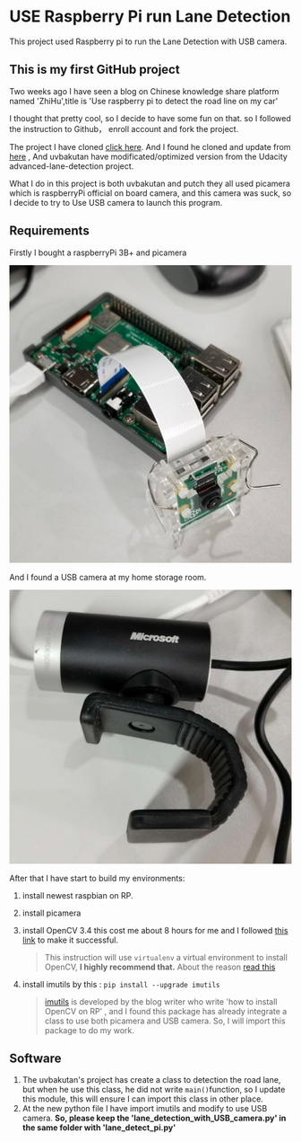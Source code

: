 # USE Raspberry Pi run Lane Detection
This project used Raspberry pi to run the Lane Detection with USB camera.
## This is my first GitHub project
Two weeks ago I have seen a blog on Chinese knowledge share platform named 'ZhiHu',title is 'Use raspberry pi to detect the road line on my car'

I thought that pretty cool, so I decide to have some fun on that. so I followed the instruction to Github， enroll account and fork the project.

The project I have cloned [click here](https://github.com/putcn/lane-detection-raspberry-pi). And I found he cloned and update from [here](https://github.com/uvbakutan/lane-detection-raspberry-pi)
, And uvbakutan have modificated/optimized version from the Udacity advanced-lane-detection project.

What I do in this project is both uvbakutan and putch
they all used picamera which is raspberryPi official on board camera, and this camera was suck, so I decide to try to Use USB camera to launch this program.


## Requirements
Firstly I bought a raspberryPi 3B+ and picamera 

![image](https://github.com/zhangcunxi/USE-Raspberry-Pi-run-Lane-Detection/blob/master/RaspberryPi.png)

And I found a USB camera at my home storage room.

![image](https://github.com/zhangcunxi/USE-Raspberry-Pi-run-Lane-Detection/blob/master/USBCamera.png)

After that I have start to build my environments:

1. install newest raspbian on RP.
2. install picamera
3. install OpenCV 3.4 this cost me about 8 hours for me and I followed [this link](https://www.pyimagesearch.com/2017/09/04/raspbian-stretch-install-opencv-3-python-on-your-raspberry-pi/) to make it successful. 

	>This instruction will use `virtualenv` a virtual environment  to install OpenCV,  **I highly recommend that.** About the reason [read this](https://realpython.com/python-virtual-environments-a-primer/)

4. install imutils by this : ```pip install --upgrade imutils```

	>[imutils](https://github.com/jrosebr1/imutils) is developed by the blog writer who write 'how to install OpenCV on RP' , and I found this package has already integrate a class to use both picamera and USB camera. So, I will import this package to do my work.

## Software

1. The uvbakutan's project has create a class to detection the road lane, but when he use this class, he did not write `main()`function, so I update this module, this will ensure I can import this class in other place.
2. At the new python file I have import imutils and modify to use USB camera.
**So, please keep the 'lane_detection_with_USB_camera.py' in the same folder with 'lane_detect_pi.py'**
